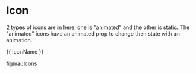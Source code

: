 <script lang="ts" setup>
import { iconsMetadata } from '@cypress-design/icon-registry';
import Icon from '@cypress-design/vue-icon'
</script>

# Icon

2 types of icons are in here, one is "animated" and the other is static. The "animated" icons have an animated prop to change their state with an animation.

<div class="grid grid-cols-4 bg-white gap-[8px] max-w-[86vw] justify-items-center items-center h-[50vh] overflow-auto py-[16px] my-[32px] border border-gray-50 shadow">
  <div class="h-[48px] text-center flex flex-col items-center justify-end gap-[8px]" v-for="icon, iconName of iconsMetadata" :key="iconName">
    <Icon :name="iconName" />
    <p class="text-[10px] whitespace-nowrap overflow-hidden">{{ iconName }}</p>
  </div>
</div>

[figma::Icons](https://www.figma.com/file/1WJ3GVQyMV5e7xVxPg3yID/Design-System%2C-v1.x---%40latest?type=design&node-id=969-9732&t=31Ux0Tiv1c3LsT2Q-11)
